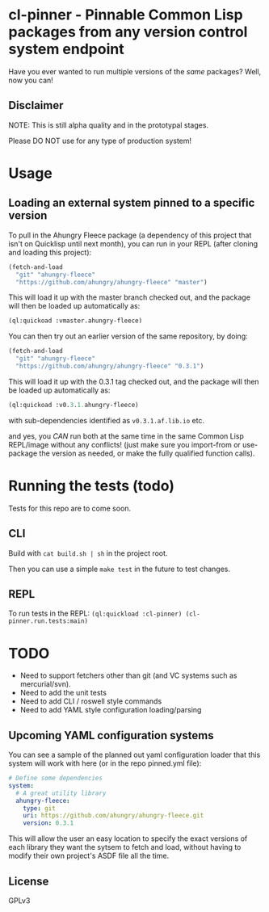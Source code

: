 # cl-pinner -  Pinnable Common Lisp packages from any version control system endpoint

Have you ever wanted to run multiple versions of the *same* packages?
Well, now you can!

## Disclaimer
NOTE: This is still alpha quality and in the prototypal stages.

Please DO NOT use for any type of production system!

# Usage
## Loading an external system pinned to a specific version
To pull in the Ahungry Fleece package (a dependency of this project
that isn't on Quicklisp until next month), you can run in your REPL
(after cloning and loading this project):

```lisp
(fetch-and-load
  "git" "ahungry-fleece"
  "https://github.com/ahungry/ahungry-fleece" "master")
```

This will load it up with the master branch checked out, and the
package will then be loaded up automatically as:

```lisp
(ql:quickoad :vmaster.ahungry-fleece)
```

You can then try out an earlier version of the same repository, by
doing:

```lisp
(fetch-and-load
  "git" "ahungry-fleece"
  "https://github.com/ahungry/ahungry-fleece" "0.3.1")
```

This will load it up with the 0.3.1 tag checked out, and the
package will then be loaded up automatically as:

```lisp
(ql:quickoad :v0.3.1.ahungry-fleece)
```

with sub-dependencies identified as `v0.3.1.af.lib.io` etc.

and yes, you *CAN* run both at the same time in the same Common Lisp
REPL/image without any conflicts! (just make sure you import-from or
use-package the version as needed, or make the fully qualified
function calls).


# Running the tests (todo)
Tests for this repo are to come soon.

## CLI
Build with `cat build.sh | sh` in the project root.

Then you can use a simple `make test` in the future to test changes.

## REPL
To run tests in the REPL: `(ql:quickload :cl-pinner) (cl-pinner.run.tests:main)`

# TODO

* Need to support fetchers other than git (and VC systems such as mercurial/svn).
* Need to add the unit tests
* Need to add CLI / roswell style commands
* Need to add YAML style configuration loading/parsing

## Upcoming YAML configuration systems

You can see a sample of the planned out yaml configuration loader that
this system will work with here (or in the repo pinned.yml file):

```yml
# Define some dependencies
system:
  # A great utility library
  ahungry-fleece:
    type: git
    uri: https://github.com/ahungry/ahungry-fleece.git
    version: 0.3.1

```

This will allow the user an easy location to specify the exact
versions of each library they want the sytsem to fetch and load,
without having to modify their own project's ASDF file all the time.

## License
GPLv3
